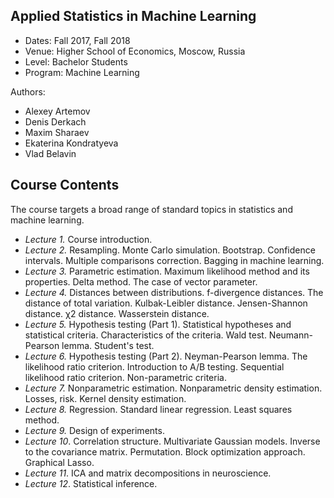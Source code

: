 ## Applied Statistics in Machine Learning

 * Dates: Fall 2017, Fall 2018
 * Venue: Higher School of Economics, Moscow, Russia
 * Level: Bachelor Students
 * Program: Machine Learning
 
Authors:
 - Alexey Artemov
 - Denis Derkach
 - Maxim Sharaev
 - Ekaterina Kondratyeva
 - Vlad Belavin

## Course Contents

The course targets a broad range of standard topics in statistics and machine learning.

 * _Lecture 1._ Course introduction.
 * _Lecture 2._ Resampling. Monte Carlo simulation. Bootstrap. Confidence intervals. Multiple comparisons correction. Bagging in machine learning.
 * _Lecture 3._ Parametric estimation. Maximum likelihood method and its properties. Delta method. The case of vector parameter.
 * _Lecture 4._ Distances between distributions. f-divergence distances. The distance of total variation. Kulbak-Leibler distance. Jensen-Shannon distance. χ2 distance. Wasserstein distance.
 * _Lecture 5._ Hypothesis testing (Part 1). Statistical hypotheses and statistical criteria. Characteristics of the criteria. Wald test. Neumann-Pearson lemma. Student's test.
 * _Lecture 6._ Hypothesis testing (Part 2). Neyman-Pearson lemma. The likelihood ratio criterion. Introduction to A/B testing. Sequential likelihood ratio criterion. Non-parametric criteria.
 * _Lecture 7._ Nonparametric estimation. Nonparametric density estimation. Losses, risk. Kernel density estimation.
 * _Lecture 8._ Regression. Standard linear regression. Least squares method.
 * _Lecture 9._ Design of experiments.
 * _Lecture 10_. Correlation structure. Multivariate Gaussian models. Inverse to the covariance matrix. Permutation. Block optimization approach. Graphical Lasso.
 * _Lecture 11_. ICA and matrix decompositions in neuroscience.
 * _Lecture 12_. Statistical inference.
 
 
